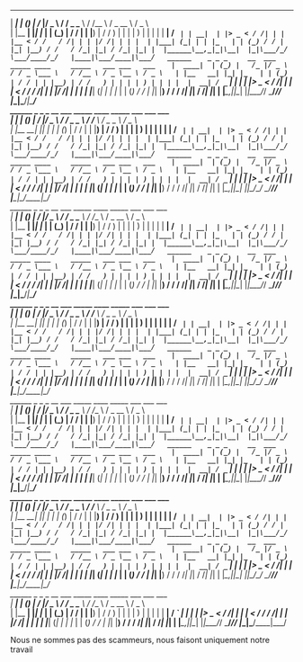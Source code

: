   ______    _ _ _     __  ___     _____ ____     _____   ___ ___   ___   
 |  ____|  | (_) |   /_ |/ _ \   / / _ \___ \   / /__ \ / _ \__ \ / _ \  
 | |__   __| |_| |_   | | (_) | / / | | |__) | / /   ) | | | | ) | | | | 
 |  __| / _` | | __|  | |> _ < / /| | | |__ < / /   / /| | | |/ /| | | | 
 | |___| (_| | | |_   | | (_) / / | |_| |__) / /   / /_| |_| / /_| |_| | 
 |______\__,_|_|\__|  |_|\___/_/   \___/____/_/   |____|\___/____|\___/  
                                                                           ______    _ _ _     __  ___     _____ ____     _____   ___ ___   ___   
 |  ____|  | (_) |   /_ |/ _ \   / / _ \___ \   / /__ \ / _ \__ \ / _ \  
 | |__   __| |_| |_   | | (_) | / / | | |__) | / /   ) | | | | ) | | | | 
 |  __| / _` | | __|  | |> _ < / /| | | |__ < / /   / /| | | |/ /| | | | 
 | |___| (_| | | |_   | | (_) / / | |_| |__) / /   / /_| |_| / /_| |_| | 
 |______\__,_|_|\__|  |_|\___/_/   \___/____/_/   |____|\___/____|\___/  
                                                                           ______    _ _ _     __  ___     _____ ____     _____   ___ ___   ___   
 |  ____|  | (_) |   /_ |/ _ \   / / _ \___ \   / /__ \ / _ \__ \ / _ \  
 | |__   __| |_| |_   | | (_) | / / | | |__) | / /   ) | | | | ) | | | | 
 |  __| / _` | | __|  | |> _ < / /| | | |__ < / /   / /| | | |/ /| | | | 
 | |___| (_| | | |_   | | (_) / / | |_| |__) / /   / /_| |_| / /_| |_| | 
 |______\__,_|_|\__|  |_|\___/_/   \___/____/_/   |____|\___/____|\___/  
                                                                           ______    _ _ _     __  ___     _____ ____     _____   ___ ___   ___   
 |  ____|  | (_) |   /_ |/ _ \   / / _ \___ \   / /__ \ / _ \__ \ / _ \  
 | |__   __| |_| |_   | | (_) | / / | | |__) | / /   ) | | | | ) | | | | 
 |  __| / _` | | __|  | |> _ < / /| | | |__ < / /   / /| | | |/ /| | | | 
 | |___| (_| | | |_   | | (_) / / | |_| |__) / /   / /_| |_| / /_| |_| | 
 |______\__,_|_|\__|  |_|\___/_/   \___/____/_/   |____|\___/____|\___/  
                                                                           ______    _ _ _     __  ___     _____ ____     _____   ___ ___   ___   
 |  ____|  | (_) |   /_ |/ _ \   / / _ \___ \   / /__ \ / _ \__ \ / _ \  
 | |__   __| |_| |_   | | (_) | / / | | |__) | / /   ) | | | | ) | | | | 
 |  __| / _` | | __|  | |> _ < / /| | | |__ < / /   / /| | | |/ /| | | | 
 | |___| (_| | | |_   | | (_) / / | |_| |__) / /   / /_| |_| / /_| |_| | 
 |______\__,_|_|\__|  |_|\___/_/   \___/____/_/   |____|\___/____|\___/  
                                                                           ______    _ _ _     __  ___     _____ ____     _____   ___ ___   ___   
 |  ____|  | (_) |   /_ |/ _ \   / / _ \___ \   / /__ \ / _ \__ \ / _ \  
 | |__   __| |_| |_   | | (_) | / / | | |__) | / /   ) | | | | ) | | | | 
 |  __| / _` | | __|  | |> _ < / /| | | |__ < / /   / /| | | |/ /| | | | 
 | |___| (_| | | |_   | | (_) / / | |_| |__) / /   / /_| |_| / /_| |_| | 
 |______\__,_|_|\__|  |_|\___/_/   \___/____/_/   |____|\___/____|\___/  
                                                                           ______    _ _ _     __  ___     _____ ____     _____   ___ ___   ___   
 |  ____|  | (_) |   /_ |/ _ \   / / _ \___ \   / /__ \ / _ \__ \ / _ \  
 | |__   __| |_| |_   | | (_) | / / | | |__) | / /   ) | | | | ) | | | | 
 |  __| / _` | | __|  | |> _ < / /| | | |__ < / /   / /| | | |/ /| | | | 
 | |___| (_| | | |_   | | (_) / / | |_| |__) / /   / /_| |_| / /_| |_| | 
 |______\__,_|_|\__|  |_|\___/_/   \___/____/_/   |____|\___/____|\___/  
                                                                           ______    _ _ _     __  ___     _____ ____     _____   ___ ___   ___   
 |  ____|  | (_) |   /_ |/ _ \   / / _ \___ \   / /__ \ / _ \__ \ / _ \  
 | |__   __| |_| |_   | | (_) | / / | | |__) | / /   ) | | | | ) | | | | 
 |  __| / _` | | __|  | |> _ < / /| | | |__ < / /   / /| | | |/ /| | | | 
 | |___| (_| | | |_   | | (_) / / | |_| |__) / /   / /_| |_| / /_| |_| | 
 |______\__,_|_|\__|  |_|\___/_/   \___/____/_/   |____|\___/____|\___/  
                                                                           ______    _ _ _     __  ___     _____ ____     _____   ___ ___   ___   
 |  ____|  | (_) |   /_ |/ _ \   / / _ \___ \   / /__ \ / _ \__ \ / _ \  
 | |__   __| |_| |_   | | (_) | / / | | |__) | / /   ) | | | | ) | | | | 
 |  __| / _` | | __|  | |> _ < / /| | | |__ < / /   / /| | | |/ /| | | | 
 | |___| (_| | | |_   | | (_) / / | |_| |__) / /   / /_| |_| / /_| |_| | 
 |______\__,_|_|\__|  |_|\___/_/   \___/____/_/   |____|\___/____|\___/  
                                                                           ______    _ _ _     __  ___     _____ ____     _____   ___ ___   ___   
 |  ____|  | (_) |   /_ |/ _ \   / / _ \___ \   / /__ \ / _ \__ \ / _ \  
 | |__   __| |_| |_   | | (_) | / / | | |__) | / /   ) | | | | ) | | | | 
 |  __| / _` | | __|  | |> _ < / /| | | |__ < / /   / /| | | |/ /| | | | 
 | |___| (_| | | |_   | | (_) / / | |_| |__) / /   / /_| |_| / /_| |_| | 
 |______\__,_|_|\__|  |_|\___/_/   \___/____/_/   |____|\___/____|\___/  
                                                                           ______    _ _ _     __  ___     _____ ____     _____   ___ ___   ___   
 |  ____|  | (_) |   /_ |/ _ \   / / _ \___ \   / /__ \ / _ \__ \ / _ \  
 | |__   __| |_| |_   | | (_) | / / | | |__) | / /   ) | | | | ) | | | | 
 |  __| / _` | | __|  | |> _ < / /| | | |__ < / /   / /| | | |/ /| | | | 
 | |___| (_| | | |_   | | (_) / / | |_| |__) / /   / /_| |_| / /_| |_| | 
 |______\__,_|_|\__|  |_|\___/_/   \___/____/_/   |____|\___/____|\___/  
                                                                           ______    _ _ _     __  ___     _____ ____     _____   ___ ___   ___   
 |  ____|  | (_) |   /_ |/ _ \   / / _ \___ \   / /__ \ / _ \__ \ / _ \  
 | |__   __| |_| |_   | | (_) | / / | | |__) | / /   ) | | | | ) | | | | 
 |  __| / _` | | __|  | |> _ < / /| | | |__ < / /   / /| | | |/ /| | | | 
 | |___| (_| | | |_   | | (_) / / | |_| |__) / /   / /_| |_| / /_| |_| | 
 |______\__,_|_|\__|  |_|\___/_/   \___/____/_/   |____|\___/____|\___/  
                                                                           ______    _ _ _     __  ___     _____ ____     _____   ___ ___   ___   
 |  ____|  | (_) |   /_ |/ _ \   / / _ \___ \   / /__ \ / _ \__ \ / _ \  
 | |__   __| |_| |_   | | (_) | / / | | |__) | / /   ) | | | | ) | | | | 
 |  __| / _` | | __|  | |> _ < / /| | | |__ < / /   / /| | | |/ /| | | | 
 | |___| (_| | | |_   | | (_) / / | |_| |__) / /   / /_| |_| / /_| |_| | 
 |______\__,_|_|\__|  |_|\___/_/   \___/____/_/   |____|\___/____|\___/  
                                                                         

<!--
**0x1593404/0x1593404** is a ✨ _special_ ✨ repository because its `README.md` (this file) appears on your GitHub profile.

Here are some ideas to get you started:

- 🔭 I’m currently working on ...
- 🌱 I’m currently learning ...
- 👯 I’m looking to collaborate on ...
- 🤔 I’m looking for help with ...
- 💬 Ask me about ...
- 📫 How to reach me: ...
- 😄 Pronouns: ...
- ⚡ Fun fact: ...
-->
Nous ne sommes pas des scammeurs, nous faisont uniquement notre travail
